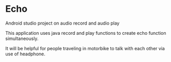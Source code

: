 # Echo
Android studio project on audio record and audio play

This application uses java record and play functions to create echo function simultaneously.

It will be helpful for people traveling in motorbike to talk with each other via use of headphone.
